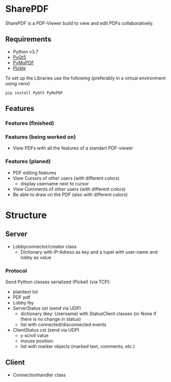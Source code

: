 # SharePDF

SharePDF is a PDF-Viewer build to view and edit PDFs collaboratively.

## Requirements

- Python v3.7
- [PyQt5](https://pypi.org/project/PyQt5/)
- [PyMuPDF](https://pypi.org/project/PyMuPDF/)
- [Pickle](https://docs.python.org/2/library/pickle.html)

To set up the Libraries use the following (preferably in a virtual environment using venv)

```shell
pip install PyQt5 PyMuPDF
```

## Features

### Features (finished)

### Features (being worked on)

- View PDFs with all the features of a standart PDF-viewer

### Features (planed)

- PDF editing features
- View Cursors of other users (with different colors)
    - display username next to cursor
- View Comments of other users (with different colors)
- Be able to draw on the PDF (also with different colors)

# Structure

## Server

- Lobbyconnector/creator class
    - Dictionary with IP-Adress as key and a tupel with user-name and lobby as value
    
### Protocol

Send Python classes serialized (Pickel) (via TCP):
 - plaintext txt
 - PDF pdf
 - Lobby lby
 - ServerStatus sst (send via UDP)
    - dictionary (key: Username) with StatusClient classes (or None if there is no change in status)
    - list with connected/disconnected events
 - ClientStatus cst (send via UDP)
    - y scroll value
    - mouse position
    - list with marker objects (marked text, comments, etc.)

## Client

- Connectionhandler class
